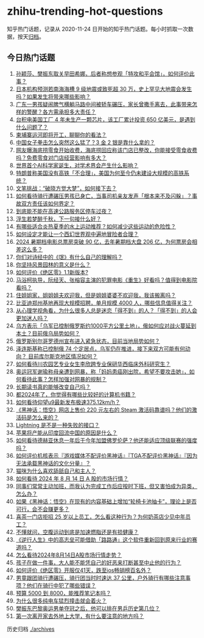 # zhihu-trending-hot-questions

知乎热门话题，记录从 2020-11-24
日开始的知乎热门话题。每小时抓取一次数据，按天[归档](./archives)。

## 今日热门话题

<!-- BEGIN -->
<!-- 最后更新时间 Thu Aug 15 2024 03:00:46 GMT+0800 (China Standard Time) -->

1. [孙颖莎、樊振东取关早田希娜，后者称想参观「特攻和平会馆」，如何评价此事？](https://www.zhihu.com/question/664268941)
1. [日本机构预测若南海海槽 9 级地震或致死超 30 万，史上罕见大地震会发生吗？如果发生将带来哪些影响？](https://www.zhihu.com/question/664172371)
1. [广东一男孩疑闹脾气横躺马路中间被轿车碾压，家长曾撒手离去，此事带来怎样的警醒？各方需承担多大责任？](https://www.zhihu.com/question/664242357)
1. [台积电美国工厂 4 年未生产一颗芯片，该工厂累计投资 650 亿美元，是遇到什么问题了？](https://www.zhihu.com/question/664245296)
1. [柬埔寨运河即将开工，聊聊你的看法？](https://www.zhihu.com/question/656856390)
1. [中国女子拳击怎么突然这么猛了？3 金 2 银是靠什么拿的？](https://www.zhihu.com/question/664185263)
1. [网友曝海底捞零食开始收费，海底捞回应称该门店已整改，你能接受零食收费吗？免费零食对门店经营影响有多大？](https://www.zhihu.com/question/664267518)
1. [世界首个AI科学家诞生，对学术界会产生什么影响？](https://www.zhihu.com/question/664244759)
1. [特朗普称美国没有高铁「不合理」，美国为何至今仍未建设大规模的高铁系统？](https://www.zhihu.com/question/664183202)
1. [文笔挑战：“破晓方觉大梦”，如何接下去？](https://www.zhihu.com/question/660437867)
1. [如何看待骑行遭碾压男孩已身亡，当事司机亲友发声「根本来不及闪躲」？事故双方责任该如何界定？](https://www.zhihu.com/question/664201157)
1. [到底能不能在高速公路服务区停车过夜？](https://www.zhihu.com/question/654323142)
1. [浮生若梦醉千秋，下一句接什么好？](https://www.zhihu.com/question/660018433)
1. [有哪些适合炎热夏季的水上运动推荐？如何减少这些运动的危险性？](https://www.zhihu.com/question/611724021)
1. [如何设定才能让一个西幻世界观中遍地冒险者合理？](https://www.zhihu.com/question/660998054)
1. [2024 暑期档电影总票房突破 90 亿，去年暑期档大盘 206 亿，为何票房会相差这么多？](https://www.zhihu.com/question/663949562)
1. [你们对诗经中的《氓》有什么自己的理解吗？](https://www.zhihu.com/question/305206758)
1. [你坚持风景园林的意义是什么？](https://www.zhihu.com/question/546745351)
1. [如何评价《绝区零》1.1新版本?](https://www.zhihu.com/question/664251589)
1. [马浴柯执导，阮经天、张榕容主演的犯罪电影《重生》好看吗？值得到电影院看吗？](https://www.zhihu.com/question/664255952)
1. [住姐姐家，姐姐姐夫欢迎我，但是姐姐婆婆不欢迎我，我该搬离吗？](https://www.zhihu.com/question/664035995)
1. [比亚迪郑州基地再现大规模招聘，单月规模 4000 人，哪些信息值得关注？](https://www.zhihu.com/question/664241615)
1. [从心理学视角看，为什么很多人总是迷恋「得不到」的人？「得不到」的人会更加迷人吗？](https://www.zhihu.com/question/664089836)
1. [乌方表示「乌军已控制俄罗斯约1000平方公里土地」，俄如何应对战火蔓延到本土？目前俄乌局势如何？](https://www.zhihu.com/question/664154822)
1. [俄罗斯别尔哥罗德州宣布进入紧急状态，目前当地局势如何？](https://www.zhihu.com/question/664262542)
1. [泽连斯基称已控制俄 74 个定居点，乌军仍在推进，接下来双方可能有何动向？ 目前库尔斯克地区情况如何？](https://www.zhihu.com/question/664241137)
1. [如何看待川农园艺专业女生李欣跨专业保研华西临床外科研究生？](https://www.zhihu.com/question/663765628)
1. [奥运冠军谢瑜称母亲遭到网暴，称「妈妈患癌刚出院，希望不要攻击她」，如何看待此事？怎样加强对网暴的规制？](https://www.zhihu.com/question/664107865)
1. [长期读书真的能够改变自己吗？](https://www.zhihu.com/question/664014400)
1. [都2024年了，你觉得有哪些比较好的计算机书籍？](https://www.zhihu.com/question/662619646)
1. [如何看待仰望u9最新发布极速375.12km/h？](https://www.zhihu.com/question/664170857)
1. [《黑神话：悟空》网店上售价 220 元左右的 Steam 激活码靠谱吗？他们的激活码是怎么来的？](https://www.zhihu.com/question/664078728)
1. [Lightning 是不是一种失败的接口？](https://www.zhihu.com/question/493240244)
1. [苹果将产能从印度回流中国的原因是什么？](https://www.zhihu.com/question/663809583)
1. [如何看待德赫亚休息一年后于今年加盟佛罗伦萨？他还能适应顶级联赛的强度吗？](https://www.zhihu.com/question/664121780)
1. [如何评价机核表示『游戏媒体不配评价黑神话』『TGA不配评价黑神话』『因为无法承载黑神话的文化分量』？](https://www.zhihu.com/question/664093800)
1. [猫咪为什么喜欢舔舐自己和主人？](https://www.zhihu.com/question/663825449)
1. [如何看待 2024 年 8 月 14 日 A 股的市场行情？](https://www.zhihu.com/question/664241069)
1. [同事们常常主动加班，而我认为完成工作后应按时下班，但又害怕成为异类，怎么办？](https://www.zhihu.com/question/662639735)
1. [如果《黑神话：悟空》在现有的内容基础上增加“轮椅卡池抽卡”，理论上是否可行，会不会赚更多？](https://www.zhihu.com/question/662715746)
1. [喜茶一门店拒招 25 岁以上员工，怎么看这种行为？为何奶茶店少见中年员工？](https://www.zhihu.com/question/664160628)
1. [不懂就问，空腹运动到底是加速燃脂还是有损健康？](https://www.zhihu.com/question/663599126)
1. [《逆行人生》中的高志垒可能借助「路路通」这个软件重新回到原来行业的赛道吗？](https://www.zhihu.com/question/663869295)
1. [怎么看待2024年8月14日A股市场行情走势？](https://www.zhihu.com/question/664270442)
1. [孩子在做一件事，大人能不能凭自己的好恶来打断甚至中止他的行为？](https://www.zhihu.com/question/663669455)
1. [如何评价《绝区零》开服仅41天，跌至ios畅销榜百名外？](https://www.zhihu.com/question/664259732)
1. [男童跟团骑行遭碾压，骑行团当时时速达 37 公里，户外骑行有哪些注意事项？他们在骑行中犯了哪些错误？](https://www.zhihu.com/question/664238374)
1. [预算 5000 到 8000，能推荐笔记本吗？](https://www.zhihu.com/question/663647116)
1. [为什么很多纯电车猛烈撞击就会着火？](https://www.zhihu.com/question/663941783)
1. [樊振东巴黎奥运男单夺冠之后，他可以排在男乒历史第几位？](https://www.zhihu.com/question/664084291)
1. [第一次离开家去外地上大学，有什么要注意的地方吗？](https://www.zhihu.com/question/663855442)

<!-- END -->

历史归档 [./archives](./archives)
